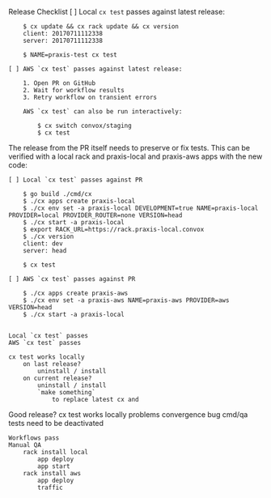 Release Checklist
    [ ] Local `cx test` passes against latest release:

        $ cx update && cx rack update && cx version
        client: 20170711112338
        server: 20170711112338
        
        $ NAME=praxis-test cx test

    [ ] AWS `cx test` passes against latest release:

        1. Open PR on GitHub
        2. Wait for workflow results
        3. Retry workflow on transient errors

        AWS `cx test` can also be run interactively:

            $ cx switch convox/staging
            $ cx test

The release from the PR itself needs to preserve or fix tests. This can be verified with a local rack
and praxis-local and praxis-aws apps with the new code:

    [ ] Local `cx test` passes against PR

        $ go build ./cmd/cx
        $ ./cx apps create praxis-local
        $ ./cx env set -a praxis-local DEVELOPMENT=true NAME=praxis-local PROVIDER=local PROVIDER_ROUTER=none VERSION=head
        $ ./cx start -a praxis-local
        $ export RACK_URL=https://rack.praxis-local.convox
        $ ./cx version
        client: dev
        server: head

        $ cx test

    [ ] AWS `cx test` passes against PR

        $ ./cx apps create praxis-aws
        $ ./cx env set -a praxis-aws NAME=praxis-aws PROVIDER=aws VERSION=head
        $ ./cx start -a praxis-local


    Local `cx test` passes
    AWS `cx test` passes

    cx test works locally
        on last release?
            uninstall / install
        on current release?
            uninstall / install
            `make something`
                to replace latest cx and 




Good release?
    cx test works locally
        problems
            convergence bug
            cmd/qa tests need to be deactivated

    Workflows pass
    Manual QA
        rack install local
            app deploy
            app start
        rack install aws
            app deploy
            traffic